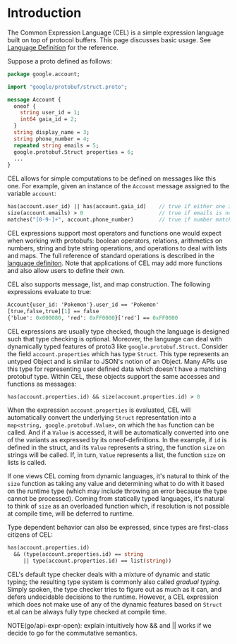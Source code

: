 # Introduction

The Common Expression Language (CEL) is a simple expression language built on
top of protocol buffers. This page discusses basic usage. See [Language
Definition](langdef.md) for the reference.

Suppose a proto defined as follows:

```proto
package google.account;

import "google/protobuf/struct.proto";

message Account {
  oneof {
    string user_id = 1;
    int64 gaia_id = 2;
  }
  string display_name = 3;
  string phone_number = 4;
  repeated string emails = 5;
  google.protobuf.Struct properties = 6;
  ...
}
```

CEL allows for simple computations to be defined on messages like this one. For
example, given an instance of the `Account` message assigned to the variable
`account`:

```proto
has(account.user_id) || has(account.gaia_id)    // true if either one is set
size(account.emails) > 0                        // true if emails is non-empty
matches("[0-9-]+", account.phone_number)        // true if number matches regexp
```

CEL expressions support most operators and functions one would expect when
working with protobufs: boolean operators, relations, arithmetics on numbers,
string and byte string operations, and operations to deal with lists and maps.
The full reference of standard operations is described in the [language
definiton](langdef.md#standard). Note that applications of CEL may add more
functions and also allow users to define their own.

CEL also supports message, list, and map construction. The following expressions
evaluate to true:

```proto
Account{user_id: 'Pokemon'}.user_id == 'Pokemon'
[true,false,true][1] == false
{'blue': 0x000080, 'red': 0xFF0000}['red'] == 0xFF0000
```

CEL expressions are usually type checked, though the language is designed such
that type checking is optional. Moreover, the language can deal with dynamically
typed features of proto3 like `google.protobuf.Struct`. Consider the field
`account.properties` which has type `Struct`. This type represents an untyped
Object and is similar to JSON's notion of an Object. Many APIs use this type for
representing user defined data which doesn't have a matching protobuf type.
Within CEL, these objects support the same accesses and functions as messages:

```proto
has(account.properties.id) && size(account.properties.id) > 0
```

When the expression `account.properties` is evaluated, CEL will automatically
convert the underlying `Struct` representation into a `map<string,
google.protobuf.Value>`, on which the `has` function can be called. And if a
`Value` is accessed, it will be automatically converted into one of the variants
as expressed by its oneof-definitions. In the example, if `id` is defined in the
struct, and its `Value` represents a string, the function `size` on strings will
be called. If, in turn, `Value` represents a list, the function `size` on lists
is called.

If one views CEL coming from dynamic languages, it's natural to think of the
`size` function as taking any value and determining what to do with it based on
the runtime type (which may include throwing an error because the type cannot be
processed). Coming from statically typed languages, it's natural to think of
`size` as an overloaded function which, if resolution is not possible at compile
time, will be deferred to runtime.

Type dependent behavior can also be expressed, since types are first-class
citizens of CEL:

```proto
has(account.properties.id)
  && (type(account.properties.id) == string
     || type(account.properties.id) == list(string))
```

CEL's default type checker deals with a mixture of dynamic and static typing;
the resulting type system is commonly also called *gradual typing*. Simply
spoken, the type checker tries to figure out as much as it can, and defers
undecidable decisions to the runtime. However, a CEL expression which does not
make use of any of the dynamic features based on `Struct` et.al can be always
fully type checked at compile time.

NOTE(go/api-expr-open): explain intuitively how && and || works if we decide to
go for the commutative semantics.
